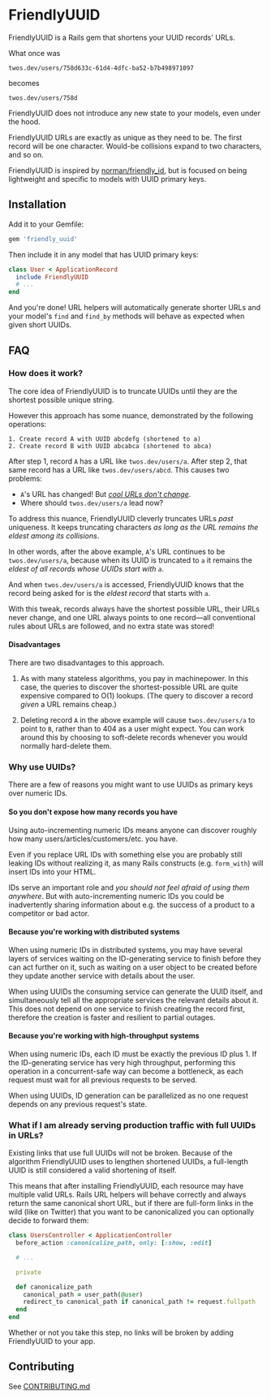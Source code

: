 # FriendlyUUID
FriendlyUUID is a Rails gem that shortens your UUID records' URLs.

What once was
```http
twos.dev/users/758d633c-61d4-4dfc-ba52-b7b498971097
```
becomes
```http
twos.dev/users/758d
```

FriendlyUUID does not introduce any new state to your models, even under the
hood.

FriendlyUUID URLs are exactly as unique as they need to be. The first record
will be one character. Would-be collisions expand to two characters, and so
on.

FriendlyUUID is inspired by [norman/friendly_id][1], but is focused on being
lightweight and specific to models with UUID primary keys.

## Installation
Add it to your Gemfile:
```ruby
gem 'friendly_uuid'
```
Then include it in any model that has UUID primary keys:
```ruby
class User < ApplicationRecord
  include FriendlyUUID
  # ...
end
```
And you're done! URL helpers will automatically generate shorter URLs and
your model's `find` and `find_by` methods will behave as expected when given
short UUIDs.

[1]: https://github.com/norman/friendly_id

## FAQ
### How does it work?
The core idea of FriendlyUUID is to truncate UUIDs until they are the
shortest possible unique string.

However this approach has some nuance, demonstrated by the following
operations:
```
1. Create record A with UUID abcdefg (shortened to a)
2. Create record B with UUID abcabca (shortened to abca)
```
After step 1, record `A` has a URL like `twos.dev/users/a`. After step 2,
that same record has a URL like `twos.dev/users/abcd`. This causes two
problems:

- `A`'s URL has changed! But _[cool URLs don't change][2]_.
- Where should `twos.dev/users/a` lead now?

To address this nuance, FriendlyUUID cleverly truncates URLs _past_
uniqueness. It keeps truncating characters _as long as the URL remains the
eldest among its collisions_.

In other words, after the above example, `A`'s URL continues to be
`twos.dev/users/a`, because when its UUID is truncated to `a` it remains the
_eldest of all records whose UUIDs start with `a`_.

And when `twos.dev/users/a` is accessed, FriendlyUUID knows that the record
being asked for is the _eldest record_ that starts with `a`.

With this tweak, records always have the shortest possible URL, their URLs
never change, and one URL always points to one record—all conventional rules
about URLs are followed, and no extra state was stored!

[2]: https://www.w3.org/Provider/Style/URI

#### Disadvantages
There are two disadvantages to this approach.

1. As with many stateless algorithms, you pay in machinepower. In this case, the
queries to discover the shortest-possible URL are quite expensive compared to
O(1) lookups. (The query to discover a record _given_ a URL remains cheap.)

2. Deleting record `A` in the above example will cause `twos.dev/users/a` to
point to `B`, rather than to 404 as a user might expect. You can work around
this by choosing to soft-delete records whenever you would normally
hard-delete them.

### Why use UUIDs?
There are a few of reasons you might want to use UUIDs as primary keys over
numeric IDs.

#### So you don't expose how many records you have
Using auto-incrementing numeric IDs means anyone can discover roughly how
many users/articles/customers/etc. you have.

Even if you replace URL IDs with something else you are probably still
leaking IDs without realizing it, as many Rails constructs (e.g. `form_with`)
will insert IDs into your HTML.

IDs serve an important role and _you should not feel afraid of using them
anywhere_. But with auto-incrementing numeric IDs you could be inadvertently
sharing information about e.g. the success of a product to a competitor or
bad actor.

#### Because you're working with distributed systems
When using numeric IDs in distributed systems, you may have several layers of
services waiting on the ID-generating service to finish before they can act
further on it, such as waiting on a user object to be created before they
update another service with details about the user.

When using UUIDs the consuming service can generate the UUID itself, and
simultaneously tell all the appropriate services the relevant details about
it. This does not depend on one service to finish creating the record first,
therefore the creation is faster and resilient to partial outages.

#### Because you're working with high-throughput systems
When using numeric IDs, each ID must be exactly the previous ID plus 1. If
the ID-generating service has very high throughput, performing this operation
in a concurrent-safe way can become a bottleneck, as each request must wait
for all previous requests to be served.

When using UUIDs, ID generation can be parallelized as no one request depends
on any previous request's state.

### What if I am already serving production traffic with full UUIDs in URLs?
Existing links that use full UUIDs will not be broken. Because of the
algorithm FriendlyUUID uses to lengthen shortened UUIDs, a full-length UUID
is still considered a valid shortening of itself.

This means that after installing FriendlyUUID, each resource may have
multiple valid URLs. Rails URL helpers will behave correctly and always
return the same canonical short URL, but if there are full-form links in the
wild (like on Twitter) that you want to be canonicalized you can optionally
decide to forward them:

```ruby
class UsersController < ApplicationController
  before_action :canonicalize_path, only: [:show, :edit]

  # ...

  private

  def canonicalize_path
    canonical_path = user_path(@user)
    redirect_to canonical_path if canonical_path != request.fullpath
  end
end
```

Whether or not you take this step, no links will be broken by adding
FriendlyUUID to your app.

## Contributing
See [CONTRIBUTING.md][contributing]

[contributing]: https://github.com/glacials/friendly_uuid/blob/main/CONTRIBUTING.md
